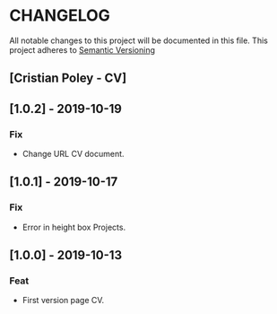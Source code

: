 # CHANGELOG
All notable changes to this project will be documented in this file.
This project adheres to [Semantic Versioning](http://semver.org/spec/v2.0.0.html)

## [Cristian Poley - CV]

## [1.0.2] - 2019-10-19
### Fix
- Change URL CV document.

## [1.0.1] - 2019-10-17
### Fix
- Error in height box Projects.

## [1.0.0] - 2019-10-13
### Feat
- First version page CV.
